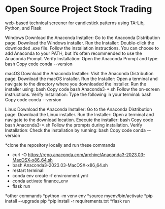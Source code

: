 # Open Source Project Stock Trading
web-based technical screener for candlestick patterns using TA-Lib, Python, and Flask

Windows
Download the Anaconda Installer:
Go to the Anaconda Distribution page.
Download the Windows installer.
Run the Installer:
Double-click the downloaded .exe file.
Follow the installation instructions. You can choose to add Anaconda to your PATH, but it’s often recommended to use the Anaconda Prompt.
Verify Installation:
Open the Anaconda Prompt and type:
bash
Copy code
conda --version

macOS
Download the Anaconda Installer:
Visit the Anaconda Distribution page.
Download the macOS installer.
Run the Installer:
Open a terminal and navigate to the directory where you downloaded the installer.
Run the installer using:
bash
Copy code
bash Anaconda3-*.sh
Follow the on-screen instructions.
Verify Installation:
Type the following in your terminal:
bash
Copy code
conda --version

Linux
Download the Anaconda Installer:
Go to the Anaconda Distribution page.
Download the Linux installer.
Run the Installer:
Open a terminal and navigate to the download location.
Execute the installer:
bash
Copy code
bash Anaconda3-*.sh
Follow the prompts during installation.
Verify Installation:
Check the installation by running:
bash
Copy code
conda --version


*clone the repository locally and run these commands 
* curl -O https://repo.anaconda.com/archive/Anaconda3-2023.03-MacOSX-x86_64.sh
* bash Anaconda3-2023.03-MacOSX-x86_64.sh
* restart terminal
* conda env create -f environment.yml
* conda activate finance_env
* flask run


*other commands
*python -m venv env
*source myenv/bin/activate
*pip install --upgrade pip
*pip install -r requirements.txt
*flask run
